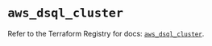 # `aws_dsql_cluster`

Refer to the Terraform Registry for docs: [`aws_dsql_cluster`](https://registry.terraform.io/providers/hashicorp/aws/6.13.0/docs/resources/dsql_cluster).
